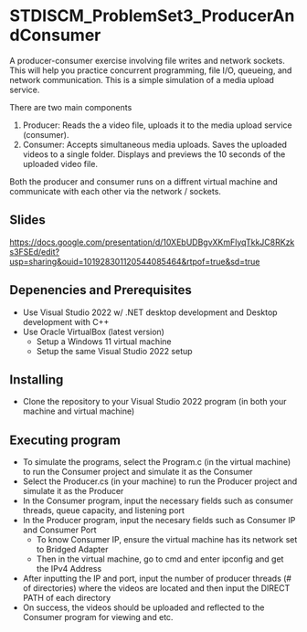 # STDISCM_ProblemSet3_ProducerAndConsumer

A producer-consumer exercise involving file writes and network sockets. This will help you practice concurrent programming, file I/O, queueing, and network communication.  This is a simple simulation of a media upload service.

There are two main components

1) Producer: Reads the a video file, uploads it to the media upload service (consumer).
2) Consumer:  Accepts simultaneous media uploads.  Saves the uploaded videos to a single folder. Displays and previews the 10 seconds of the uploaded video file.

Both the producer and consumer runs on a diffrent virtual machine and communicate with each other via the network / sockets.

## Slides
https://docs.google.com/presentation/d/10XEbUDBgvXKmFlyqTkkJC8RKzks3FSEd/edit?usp=sharing&ouid=101928301120544085464&rtpof=true&sd=true

## Depenencies and Prerequisites
- Use Visual Studio 2022 w/ .NET desktop development and Desktop development with C++
- Use Oracle VirtualBox (latest version)
    - Setup a Windows 11 virtual machine
    - Setup the same Visual Studio 2022 setup

## Installing
- Clone the repository to your Visual Studio 2022 program (in both your machine and virtual machine)

## Executing program
- To simulate the programs, select the Program.c (in the virtual machine) to run the Consumer project and simulate it as the Consumer
- Select the Producer.cs (in your machine) to run the Producer project and simulate it as the Producer
- In the Consumer program, input the necessary fields such as consumer threads, queue capacity, and listening port
- In the Producer program, input the necesary fields such as Consumer IP and Consumer Port
    - To know Consumer IP, ensure the virtual machine has its network set to Bridged Adapter
    - Then in the virtual machine, go to cmd and enter ipconfig and get the IPv4 Address
- After inputting the IP and port, input the number of producer threads (# of directories) where the videos are located and then input the DIRECT PATH of each directory
- On success, the videos should be uploaded and reflected to the Consumer program for viewing and etc.